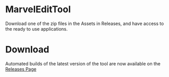 # MarvelEditTool

Download one of the zip files in the Assets in Releases, and have access to the ready to use applications.

# Download
Automated builds of the latest version of the tool are now available on the [Releases Page](https://github.com/darKaz3/MarvelEditTool/releases)
